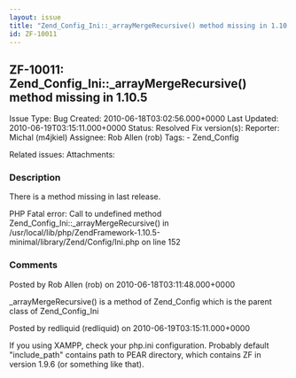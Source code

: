 ```yaml
---
layout: issue
title: "Zend_Config_Ini::_arrayMergeRecursive() method missing in 1.10.5"
id: ZF-10011
---
```


ZF-10011: Zend\_Config\_Ini::\_arrayMergeRecursive() method missing in 1.10.5
-----------------------------------------------------------------------------

 Issue Type: Bug Created: 2010-06-18T03:02:56.000+0000 Last Updated: 2010-06-19T03:15:11.000+0000 Status: Resolved Fix version(s): 
 Reporter:  Michal (m4jkiel)  Assignee:  Rob Allen (rob)  Tags: - Zend\_Config
 
 Related issues: 
 Attachments: 
### Description

There is a method missing in last release.

PHP Fatal error: Call to undefined method Zend\_Config\_Ini::\_arrayMergeRecursive() in /usr/local/lib/php/ZendFramework-1.10.5-minimal/library/Zend/Config/Ini.php on line 152

 

 

### Comments

Posted by Rob Allen (rob) on 2010-06-18T03:11:48.000+0000

\_arrayMergeRecursive() is a method of Zend\_Config which is the parent class of Zend\_Config\_Ini

 

 

Posted by redliquid (redliquid) on 2010-06-19T03:15:11.000+0000

If you using XAMPP, check your php.ini configuration. Probably default "include\_path" contains path to PEAR directory, which contains ZF in version 1.9.6 (or something like that).

 

 
